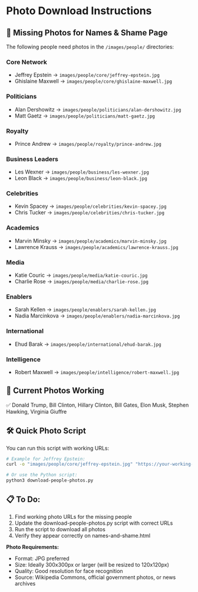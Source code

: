 # Photo Download Instructions

## 🎯 Missing Photos for Names & Shame Page

The following people need photos in the `/images/people/` directories:

### Core Network
- Jeffrey Epstein → `images/people/core/jeffrey-epstein.jpg`
- Ghislaine Maxwell → `images/people/core/ghislaine-maxwell.jpg`

### Politicians  
- Alan Dershowitz → `images/people/politicians/alan-dershowitz.jpg`
- Matt Gaetz → `images/people/politicians/matt-gaetz.jpg`

### Royalty
- Prince Andrew → `images/people/royalty/prince-andrew.jpg`

### Business Leaders
- Les Wexner → `images/people/business/les-wexner.jpg`
- Leon Black → `images/people/business/leon-black.jpg`

### Celebrities
- Kevin Spacey → `images/people/celebrities/kevin-spacey.jpg`
- Chris Tucker → `images/people/celebrities/chris-tucker.jpg`

### Academics
- Marvin Minsky → `images/people/academics/marvin-minsky.jpg`
- Lawrence Krauss → `images/people/academics/lawrence-krauss.jpg`

### Media
- Katie Couric → `images/people/media/katie-couric.jpg`
- Charlie Rose → `images/people/media/charlie-rose.jpg`

### Enablers
- Sarah Kellen → `images/people/enablers/sarah-kellen.jpg`
- Nadia Marcinkova → `images/people/enablers/nadia-marcinkova.jpg`

### International
- Ehud Barak → `images/people/international/ehud-barak.jpg`

### Intelligence  
- Robert Maxwell → `images/people/intelligence/robert-maxwell.jpg`

## 📸 Current Photos Working
✅ Donald Trump, Bill Clinton, Hillary Clinton, Bill Gates, Elon Musk, Stephen Hawking, Virginia Giuffre

## 🛠️ Quick Photo Script

You can run this script with working URLs:

```bash
# Example for Jeffrey Epstein:
curl -o "images/people/core/jeffrey-epstein.jpg" "https://your-working-url.jpg"

# Or use the Python script:
python3 download-people-photos.py
```

## 📋 To Do:
1. Find working photo URLs for the missing people
2. Update the download-people-photos.py script with correct URLs
3. Run the script to download all photos
4. Verify they appear correctly on names-and-shame.html

**Photo Requirements:**
- Format: JPG preferred
- Size: Ideally 300x300px or larger (will be resized to 120x120px)
- Quality: Good resolution for face recognition
- Source: Wikipedia Commons, official government photos, or news archives